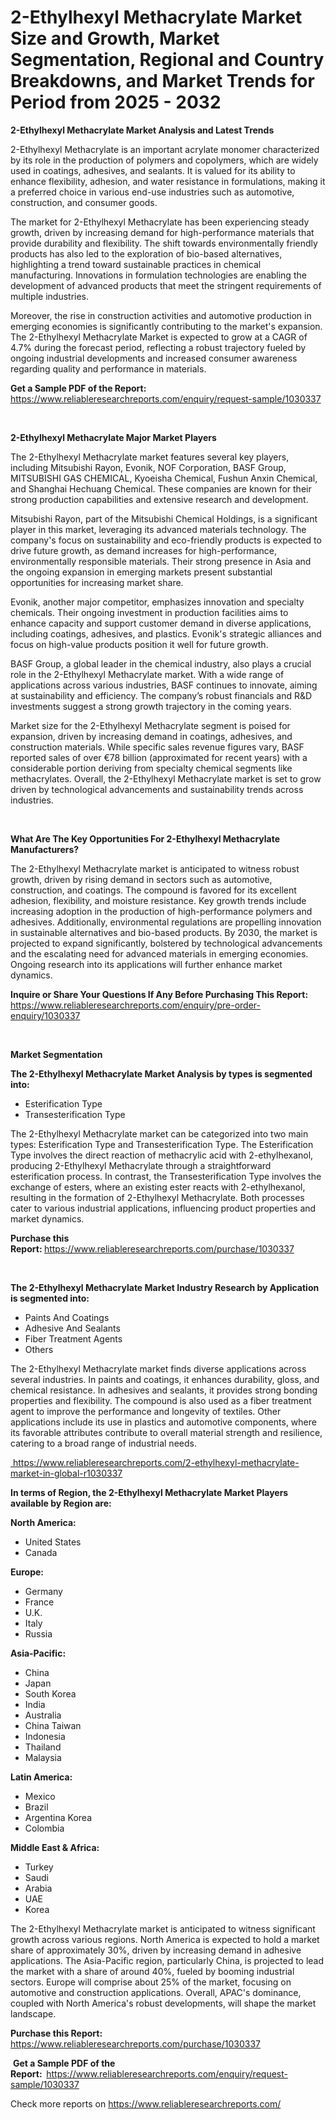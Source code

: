 <p><h1>2-Ethylhexyl Methacrylate Market Size and Growth, Market Segmentation, Regional and Country Breakdowns, and Market Trends for Period from 2025 -  2032</h1></p><p><strong>2-Ethylhexyl Methacrylate Market Analysis and Latest Trends</strong></p>
<p><p>2-Ethylhexyl Methacrylate is an important acrylate monomer characterized by its role in the production of polymers and copolymers, which are widely used in coatings, adhesives, and sealants. It is valued for its ability to enhance flexibility, adhesion, and water resistance in formulations, making it a preferred choice in various end-use industries such as automotive, construction, and consumer goods.</p><p>The market for 2-Ethylhexyl Methacrylate has been experiencing steady growth, driven by increasing demand for high-performance materials that provide durability and flexibility. The shift towards environmentally friendly products has also led to the exploration of bio-based alternatives, highlighting a trend toward sustainable practices in chemical manufacturing. Innovations in formulation technologies are enabling the development of advanced products that meet the stringent requirements of multiple industries.</p><p>Moreover, the rise in construction activities and automotive production in emerging economies is significantly contributing to the market's expansion. The 2-Ethylhexyl Methacrylate Market is expected to grow at a CAGR of 4.7% during the forecast period, reflecting a robust trajectory fueled by ongoing industrial developments and increased consumer awareness regarding quality and performance in materials.</p></p>
<p><strong>Get a Sample PDF of the Report:&nbsp;</strong> <a href="https://www.reliableresearchreports.com/enquiry/request-sample/1030337?utm_campaign=2216&utm_medium=2&utm_source=Github&utm_content=ia&utm_term=21032025&utm_id=2-ethylhexyl-methacrylate">https://www.reliableresearchreports.com/enquiry/request-sample/1030337</a></p>
<p>&nbsp;</p>
<p><strong>2-Ethylhexyl Methacrylate Major Market Players</strong></p>
<p><p>The 2-Ethylhexyl Methacrylate market features several key players, including Mitsubishi Rayon, Evonik, NOF Corporation, BASF Group, MITSUBISHI GAS CHEMICAL, Kyoeisha Chemical, Fushun Anxin Chemical, and Shanghai Hechuang Chemical. These companies are known for their strong production capabilities and extensive research and development.</p><p>Mitsubishi Rayon, part of the Mitsubishi Chemical Holdings, is a significant player in this market, leveraging its advanced materials technology. The company's focus on sustainability and eco-friendly products is expected to drive future growth, as demand increases for high-performance, environmentally responsible materials. Their strong presence in Asia and the ongoing expansion in emerging markets present substantial opportunities for increasing market share.</p><p>Evonik, another major competitor, emphasizes innovation and specialty chemicals. Their ongoing investment in production facilities aims to enhance capacity and support customer demand in diverse applications, including coatings, adhesives, and plastics. Evonik's strategic alliances and focus on high-value products position it well for future growth.</p><p>BASF Group, a global leader in the chemical industry, also plays a crucial role in the 2-Ethylhexyl Methacrylate market. With a wide range of applications across various industries, BASF continues to innovate, aiming at sustainability and efficiency. The company’s robust financials and R&D investments suggest a strong growth trajectory in the coming years.</p><p>Market size for the 2-Ethylhexyl Methacrylate segment is poised for expansion, driven by increasing demand in coatings, adhesives, and construction materials. While specific sales revenue figures vary, BASF reported sales of over €78 billion (approximated for recent years) with a considerable portion deriving from specialty chemical segments like methacrylates. Overall, the 2-Ethylhexyl Methacrylate market is set to grow driven by technological advancements and sustainability trends across industries.</p></p>
<p>&nbsp;</p>
<p><strong>What Are The Key Opportunities For 2-Ethylhexyl Methacrylate Manufacturers?</strong></p>
<p><p>The 2-Ethylhexyl Methacrylate market is anticipated to witness robust growth, driven by rising demand in sectors such as automotive, construction, and coatings. The compound is favored for its excellent adhesion, flexibility, and moisture resistance. Key growth trends include increasing adoption in the production of high-performance polymers and adhesives. Additionally, environmental regulations are propelling innovation in sustainable alternatives and bio-based products. By 2030, the market is projected to expand significantly, bolstered by technological advancements and the escalating need for advanced materials in emerging economies. Ongoing research into its applications will further enhance market dynamics.</p></p>
<p><strong>Inquire or Share Your Questions If Any Before Purchasing This Report:</strong> <a href="https://www.reliableresearchreports.com/enquiry/pre-order-enquiry/1030337?utm_campaign=2216&utm_medium=2&utm_source=Github&utm_content=ia&utm_term=21032025&utm_id=2-ethylhexyl-methacrylate">https://www.reliableresearchreports.com/enquiry/pre-order-enquiry/1030337</a></p>
<p>&nbsp;</p>
<p><strong>Market Segmentation</strong></p>
<p><strong>The 2-Ethylhexyl Methacrylate Market Analysis by types is segmented into:</strong></p>
<p><ul><li>Esterification Type</li><li>Transesterification Type</li></ul></p>
<p><p>The 2-Ethylhexyl Methacrylate market can be categorized into two main types: Esterification Type and Transesterification Type. The Esterification Type involves the direct reaction of methacrylic acid with 2-ethylhexanol, producing 2-Ethylhexyl Methacrylate through a straightforward esterification process. In contrast, the Transesterification Type involves the exchange of esters, where an existing ester reacts with 2-ethylhexanol, resulting in the formation of 2-Ethylhexyl Methacrylate. Both processes cater to various industrial applications, influencing product properties and market dynamics.</p></p>
<p><strong>Purchase this Report:&nbsp;</strong><a href="https://www.reliableresearchreports.com/purchase/1030337?utm_campaign=2216&utm_medium=2&utm_source=Github&utm_content=ia&utm_term=21032025&utm_id=2-ethylhexyl-methacrylate">https://www.reliableresearchreports.com/purchase/1030337</a></p>
<p>&nbsp;</p>
<p><strong>The 2-Ethylhexyl Methacrylate Market Industry Research by Application is segmented into:</strong></p>
<p><ul><li>Paints And Coatings</li><li>Adhesive And Sealants</li><li>Fiber Treatment Agents</li><li>Others</li></ul></p>
<p><p>The 2-Ethylhexyl Methacrylate market finds diverse applications across several industries. In paints and coatings, it enhances durability, gloss, and chemical resistance. In adhesives and sealants, it provides strong bonding properties and flexibility. The compound is also used as a fiber treatment agent to improve the performance and longevity of textiles. Other applications include its use in plastics and automotive components, where its favorable attributes contribute to overall material strength and resilience, catering to a broad range of industrial needs.</p></p>
<p><a href="https://www.reliableresearchreports.com/2-ethylhexyl-methacrylate-market-in-global-r1030337?utm_campaign=2216&utm_medium=2&utm_source=Github&utm_content=ia&utm_term=21032025&utm_id=2-ethylhexyl-methacrylate">&nbsp;https://www.reliableresearchreports.com/2-ethylhexyl-methacrylate-market-in-global-r1030337</a></p>
<p><strong>In terms of Region, the 2-Ethylhexyl Methacrylate Market Players available by Region are:</strong></p>
<p>
    <p> <strong> North America: </strong>
        <ul>
            <li>United States</li>
            <li>Canada</li>
        </ul>
        </p> 
    <p> <strong> Europe: </strong>
        <ul>
            <li>Germany</li>
            <li>France</li>
            <li>U.K.</li>
            <li>Italy</li>
            <li>Russia</li>
        </ul>
        </p> 
    <p> <strong> Asia-Pacific: </strong>
        <ul>
            <li>China</li>
            <li>Japan</li>
            <li>South Korea</li>
            <li>India</li>
            <li>Australia</li>
            <li>China Taiwan</li>
            <li>Indonesia</li>
            <li>Thailand</li>
            <li>Malaysia</li>
        </ul>
        </p> 
    <p> <strong> Latin America: </strong>
        <ul>
            <li>Mexico</li>
            <li>Brazil</li>
            <li>Argentina Korea</li>
            <li>Colombia</li>
        </ul>
        </p> 
    <p> <strong> Middle East & Africa: </strong>
        <ul>
            <li>Turkey</li>
            <li>Saudi</li>
            <li>Arabia</li>
            <li>UAE</li>
            <li>Korea</li>
        </ul>
    </p>
    </p>
<p><p>The 2-Ethylhexyl Methacrylate market is anticipated to witness significant growth across various regions. North America is expected to hold a market share of approximately 30%, driven by increasing demand in adhesive applications. The Asia-Pacific region, particularly China, is projected to lead the market with a share of around 40%, fueled by booming industrial sectors. Europe will comprise about 25% of the market, focusing on automotive and construction applications. Overall, APAC's dominance, coupled with North America's robust developments, will shape the market landscape.</p></p>
<p><strong>Purchase this Report: </strong><a href="https://www.reliableresearchreports.com/purchase/1030337?utm_campaign=2216&utm_medium=2&utm_source=Github&utm_content=ia&utm_term=21032025&utm_id=2-ethylhexyl-methacrylate">https://www.reliableresearchreports.com/purchase/1030337</a></p>
<p>&nbsp;<strong>Get a Sample PDF of the Report:&nbsp;&nbsp;</strong><a href="https://www.reliableresearchreports.com/enquiry/request-sample/1030337?utm_campaign=2216&utm_medium=2&utm_source=Github&utm_content=ia&utm_term=21032025&utm_id=2-ethylhexyl-methacrylate">https://www.reliableresearchreports.com/enquiry/request-sample/1030337</a></p>
<p><strong></strong></p>
<p>Check more reports on <a href="https://www.reliableresearchreports.com/?utm_campaign=2216&utm_medium=2&utm_source=Github&utm_content=ia&utm_term=21032025&utm_id=2-ethylhexyl-methacrylate">https://www.reliableresearchreports.com/</a></p>